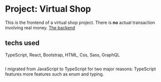 # Project: Virtual Shop
This is the frontend of a virtual shop project. There is <b>no</b> actual transaction involving real money.
[The backend]()

## techs used
TypeScript, React, Bootstrap, HTML, Css, Sass, GraphQL


## 
I migrated from JavaScript to TypeScript for two major reasons:
TypeScript features more features such as enum and typing.
